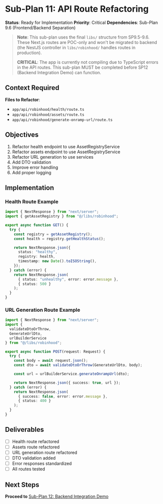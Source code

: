 # Sub-Plan 11: API Route Refactoring

**Status**: Ready for Implementation
**Priority**: Critical
**Dependencies**: Sub-Plan 9.6 (Frontend/Backend Separation)

> **Note**: This sub-plan uses the final `libs/` structure from SP9.5-9.6. These Next.js routes are POC-only and won't be migrated to backend (the NestJS controller in `libs/robinhood/` handles routes in production).
>
> **CRITICAL**: The app is currently not compiling due to TypeScript errors in the API routes. This sub-plan MUST be completed before SP12 (Backend Integration Demo) can function.

## Context Required

**Files to Refactor**:

- `app/api/robinhood/health/route.ts`
- `app/api/robinhood/assets/route.ts`
- `app/api/robinhood/generate-onramp-url/route.ts`

## Objectives

1. Refactor health endpoint to use AssetRegistryService
2. Refactor assets endpoint to use AssetRegistryService
3. Refactor URL generation to use services
4. Add DTO validation
5. Improve error handling
6. Add proper logging

## Implementation

### Health Route Example

```typescript
import { NextResponse } from "next/server";
import { getAssetRegistry } from "@/libs/robinhood";

export async function GET() {
  try {
    const registry = getAssetRegistry();
    const health = registry.getHealthStatus();

    return NextResponse.json({
      status: "healthy",
      registry: health,
      timestamp: new Date().toISOString(),
    });
  } catch (error) {
    return NextResponse.json(
      { status: "unhealthy", error: error.message },
      { status: 500 }
    );
  }
}
```

### URL Generation Route Example

```typescript
import { NextResponse } from "next/server";
import { 
  validateDtoOrThrow,
  GenerateUrlDto,
  urlBuilderService
} from "@/libs/robinhood";

export async function POST(request: Request) {
  try {
    const body = await request.json();
    const dto = await validateDtoOrThrow(GenerateUrlDto, body);

    const url = urlBuilderService.generateOnrampUrl(dto);

    return NextResponse.json({ success: true, url });
  } catch (error) {
    return NextResponse.json(
      { success: false, error: error.message },
      { status: 400 }
    );
  }
}
```

## Deliverables

- [ ] Health route refactored
- [ ] Assets route refactored
- [ ] URL generation route refactored
- [ ] DTO validation added
- [ ] Error responses standardized
- [ ] All routes tested

## Next Steps

**Proceed to** [Sub-Plan 12: Backend Integration Demo](./sub-plan-12-backend-integration-demo.md)


